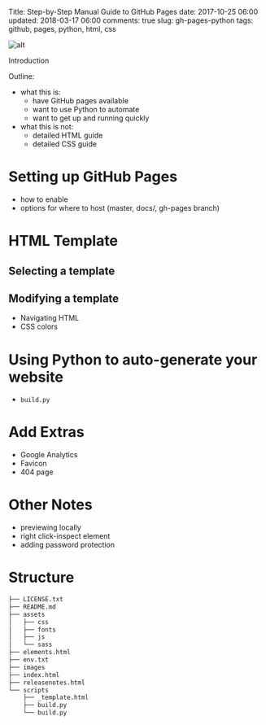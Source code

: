 Title: Step-by-Step Manual Guide to GitHub Pages
date: 2017-10-25 06:00
updated: 2018-03-17 06:00
comments: true
slug: gh-pages-python
tags: github, pages, python, html, css

![alt]({filename}/images/gh-pages-python-all.png)
<!-- ![alt]({filename}/images/gh-pages-python2.png)
![alt]({filename}/images/gh-pages-python3.png)
 -->
<!-- PELICAN_BEGIN_SUMMARY -->

Introduction

Outline:
- what this is: 
  - have GitHub pages available
  - want to use Python to automate
  - want to get up and running quickly
- what this is not: 
  - detailed HTML guide
  - detailed CSS guide

<!-- PELICAN_END_SUMMARY -->

# Setting up GitHub Pages
- how to enable
- options for where to host (master, docs/, gh-pages branch)


# HTML Template
## Selecting a template
## Modifying a template
- Navigating HTML
- CSS colors


# Using Python to auto-generate your website
- `build.py`


# Add Extras
- Google Analytics
- Favicon
- 404 page


# Other Notes
- previewing locally
- right click-inspect element
- adding password protection




# Structure

```bash
├── LICENSE.txt
├── README.md
├── assets
│   ├── css
│   ├── fonts
│   ├── js
│   └── sass
├── elements.html
├── env.txt
├── images
├── index.html
├── releasenotes.html
└── scripts
    ├── _template.html
    ├── build.py
    └── build.py
```
